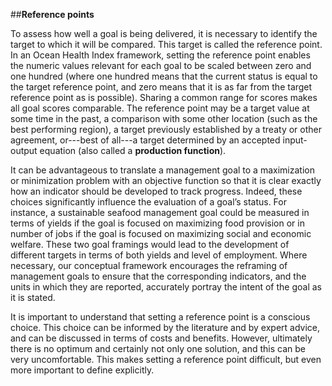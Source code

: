 ##**Reference points**To assess how well a goal is being delivered, it is necessary to identify the target to which it will be compared. This target is called the reference point. In an Ocean Health Index framework, setting the reference point enables the numeric values relevant for each goal to be scaled between zero and one hundred (where one hundred means that the current status is equal to the target reference point, and zero means that it is as far from the target reference point as is possible). Sharing a common range for scores makes all goal scores comparable. The reference point may be a target value at some time in the past, a comparison with some other location (such as the best performing region), a target previously established by a treaty or other agreement, or---best of all---a target determined by an accepted input-output equation (also called a **production function**).It can be advantageous to translate a management goal to a maximization or minimization problem with an objective function so that it is clear exactly how an indicator should be developed to track progress. Indeed, these choices significantly influence the evaluation of a goal’s status. For instance, a sustainable seafood management goal could be measured in terms of yields if the goal is focused on maximizing food provision or in number of jobs if the goal is focused on maximizing social and economic welfare. These two goal framings would lead to the development of different targets in terms of both yields and level of employment. Where necessary, our conceptual framework encourages the reframing of management goals to ensure that the corresponding indicators, and the units in which they are reported, accurately portray the intent of the goal as it is stated.It is important to understand that setting a reference point is a conscious choice. This choice can be informed by the literature and by expert advice, and can be discussed in terms of costs and benefits. However, ultimately there is no optimum and certainly not only one solution, and this can be very uncomfortable. This makes setting a reference point difficult, but even more important to define explicitly.